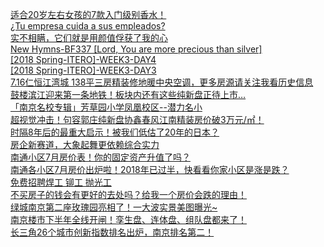   
[适合20岁左右女孩的7款入门级别香水！](http://www.dianyue.me/archives/754/wcponmd2uw8p20iu/)  
[¿Tu empresa cuida a sus empleados?](http://www.dianyue.me/archives/281/rwth5mhiazm7ymh8/)  
[实不相瞒，它们就是用颜值俘获了我的心](http://www.dianyue.me/archives/138/ikzac07qa3v9bz47/)  
[New Hymns-BF337 [Lord, You are more precious than silver]](http://www.dianyue.me/archives/261/hth6ds1h9xr2u937/)  
[[2018 Spring-ITERO]-WEEK3-DAY4](http://www.dianyue.me/archives/251/jai02hh63lz6i9iq/)  
[[2018 Spring-ITERO]-WEEK3-DAY3](http://www.dianyue.me/archives/240/u3gv1omtiaslvudd/)  
[7.16仁恒江湾城 138平三房精装修地暖中央空调，更多房源请关注我看历史信息](http://www.dianyue.me/archives/136/jsap14xyt9wucn54/)  
[鼓楼滨江迎来第一条地铁！板块内还有这些纯新盘正待上市…](http://www.dianyue.me/archives/886/ei00zem95t8r7csl/)  
[「南京名校专辑」芳草园小学凤凰校区--潜力名小](http://www.dianyue.me/archives/111/fzim5wv9mgbic7fj/)  
[超视觉冲击！句容郭庄纯新盘协鑫春风江南精装房价破3万元/㎡！](http://www.dianyue.me/archives/325/io0fq5zaycyjkh7n/)  
[时隔8年后的最重大启示！被我们低估了20年的日本？](http://www.dianyue.me/archives/337/5vzdk1seq10d8rh9/)  
[房企新赛道，大象起舞更依赖综合实力](http://www.dianyue.me/archives/999/3oh9zz029hpgfe0g/)  
[南通小区7月房价表！你的固定资产升值了吗？](http://www.dianyue.me/archives/233/mspqpnqjxi55tp7t/)  
[南通各小区7月房价出炉啦！2018年已过半，快看看你家小区是涨是跌？](http://www.dianyue.me/archives/497/3bycw5hs5hpheu0z/)  
[免费招聘焊工 铆工 抛光工](http://www.dianyue.me/archives/080/rueyewn3gbh4g136/)  
[不买房子的钱会有更好的去处吗？给我一个房价会跌的理由！](http://www.dianyue.me/archives/325/7edldg5881habovm/)  
[绿城南京第二座玫瑰园亮相了！一大波实景美图曝光~](http://www.dianyue.me/archives/337/mixrczp9q2m8vs36/)  
[南京楼市下半年全线开闸！孪生盘、连体盘、组队盘都来了！](http://www.dianyue.me/archives/333/ngfmlvuexmocl61q/)  
[长三角26个城市创新指数排名出炉，南京排名第二！](http://www.dianyue.me/archives/320/5pp0by2nofsjbl8s/)